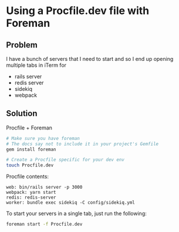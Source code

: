 # Using a Procfile.dev file with Foreman

## Problem

I have a bunch of servers that I need to start and so I end up opening
multiple tabs in iTerm for

- rails server
- redis server
- sidekiq
- webpack

## Solution

Procfile + Foreman

```bash
# Make sure you have foreman
# The docs say not to include it in your project's Gemfile
gem install foreman

# Create a Procfile specific for your dev env
touch Procfile.dev
```

Procfile contents:

```
web: bin/rails server -p 3000
webpack: yarn start
redis: redis-server
worker: bundle exec sidekiq -C config/sidekiq.yml
```

To start your servers in a single tab, just run the following:

```bash
foreman start -f Procfile.dev
```
